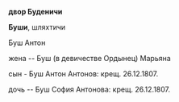 **двор Буденичи**

**Буши**, шляхтичи

Буш Антон

жена -- Буш (в девичестве Ордынец) Марьяна

сын - Буш Антон Антонов: крещ. 26.12.1807.

дочь -- Буш София Антонова: крещ. 26.12.1807.
